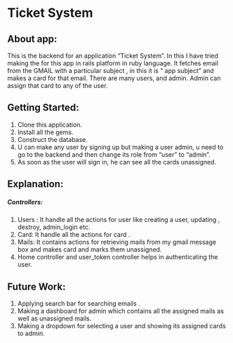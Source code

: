 # Ticket System

## About app:
This is the backend for an application “Ticket System”. In this I have tried making the for this app in rails platform in ruby language. It fetches email from the GMAIL with a particular subject , in this it is “ app subject”  and makes a card for that email. There are many users, and admin. Admin can assign that card to any of the user. 


## Getting Started:
1. Clone this application.
2. Install all the gems.
3. Construct the database.
4. U can make any user by signing up but making a user admin, u need to go to the backend and then change its role from “user” to “admin”.
5. As soon as the user will sign in, he can see all the cards unassigned.

## Explanation:

##### Controllers:
1. Users : It handle all the actions for user like creating a user, updating , destroy, admin_login etc.
2. Card: It handle all the actions for card .
3. Mails: It contains actions for retrieving mails from my gmail message box and makes card and marks them unassigned.
4. Home controller and user_token controller helps in authenticating the user.


## Future Work:
1. Applying search bar for searching emails .
2. Making a dashboard for admin which contains all the assigned mails as well as unassigned mails.
3. Making a dropdown for selecting a user and showing its assigned cards to admin.

